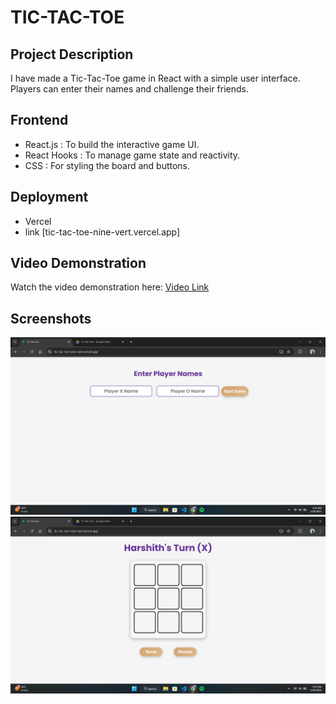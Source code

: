# TIC-TAC-TOE 

## Project Description
I have made a Tic-Tac-Toe game in React with a simple user interface. Players can enter their names and challenge their friends. 

## Frontend
- React.js : To build the interactive game UI.
- React Hooks : To manage game state and reactivity.
- CSS : For styling the board and buttons.

## Deployment
- Vercel
- link [tic-tac-toe-nine-vert.vercel.app]
 
## Video Demonstration
Watch the video demonstration here: [Video Link](https://drive.google.com/file/d/1HCUHsDKOT1OauHAJEqaGzKH0zyPt2L8q/view?usp=sharing)

## Screenshots
![Game Preview](https://github.com/harshith8899/Tic-tac-toe/blob/main/Screenshot%20(117).png)
![Game Preview](https://github.com/harshith8899/Tic-tac-toe/blob/main/Screenshot%20(118).png)

